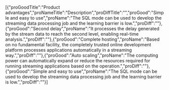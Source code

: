 [{"proGoodTitle":"Product advantages","proNameTitle":"Description","proDiffTitle":"","proGood":"Simple and easy to use","proName":"The SQL mode can be used to develop the streaming data processing job and the learning barrier is low.","proDiff":""},{"proGood":"Second delay","proName":"It processes the delay generated by the stream data to reach the second level, enabling real-time analysis.","proDiff":""},{"proGood":"Complete hosting","proName":"Based on no fundamental facility, the completely trusted online development platform processes applications automatically in a streaming way.","proDiff":""},{"proGood":"Auto scaling","proName":"The computing power can automatically expand or reduce the resources required for running streaming applications based on the operation.","proDiff":""},{"proGood":"Simple and easy to use","proName":"The SQL mode can be used to develop the streaming data processing job and the learning barrier is low.","proDiff":""}]